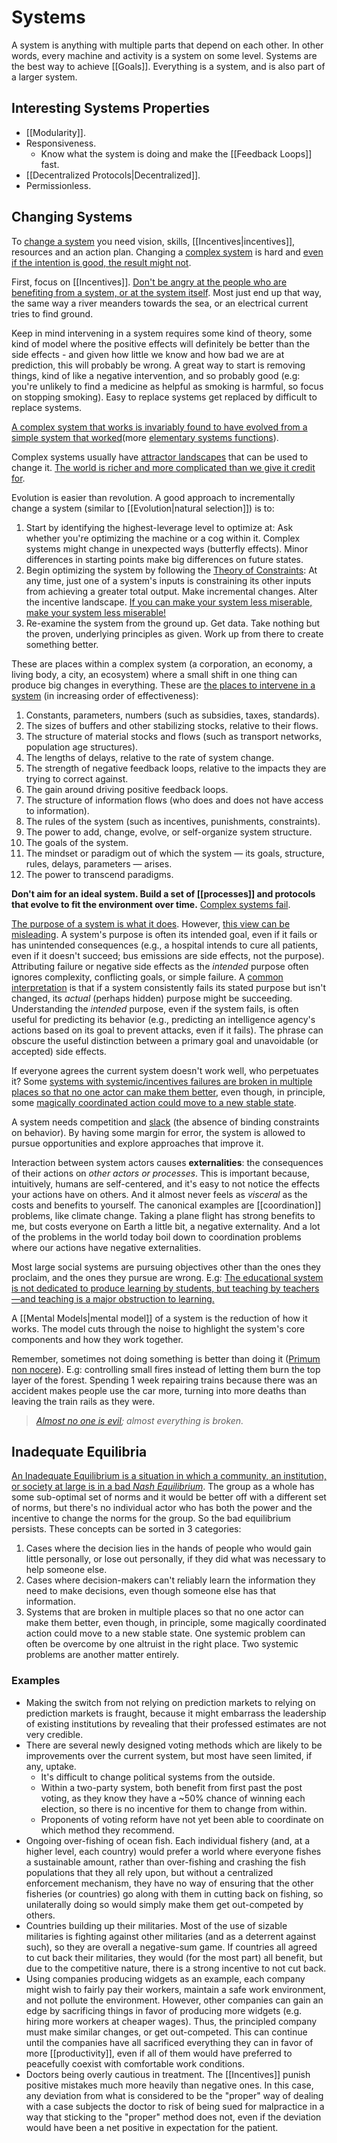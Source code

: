 # Systems

A system is anything with multiple parts that depend on each other. In other words, every machine and activity is a system on some level. Systems are the best way to achieve [[Goals]]. Everything is a system, and is also part of a larger system.

## Interesting Systems Properties

- [[Modularity]].
- Responsiveness.
  - Know what the system is doing and make the [[Feedback Loops]] fast.
- [[Decentralized Protocols|Decentralized]].
- Permissionless.

## Changing Systems

To [change a system](https://intenseminimalism.com/2015/a-framework-for-thinking-about-systems-change/) you need vision, skills, [[Incentives|incentives]], resources and an action plan. Changing a [complex system](https://complexityexplained.github.io/) is hard and [even if the intention is good, the result might not](https://fs.blog/2013/10/iatrogenics/).

First, focus on [[Incentives]]. [Don't be angry at the people who are benefiting from a system, or at the system itself](https://news.ycombinator.com/item?id=22043088). Most just end up that way, the same way a river meanders towards the sea, or an electrical current tries to find ground.

Keep in mind intervening in a system requires some kind of theory, some kind of model where the positive effects will definitely be better than the side effects - and given how little we know and how bad we are at prediction, this will probably be wrong. A great way to start is removing things, kind of like a negative intervention, and so probably good (e.g: you're unlikely to find a medicine as helpful as smoking is harmful, so focus on stopping smoking). Easy to replace systems get replaced by difficult to replace systems.

[A complex system that works is invariably found to have evolved from a simple system that worked](<https://en.wikipedia.org/wiki/John_Gall_(author)#Gall's_law>)(more [elementary systems functions](https://en.wikipedia.org/wiki/Systemantics#Elementary_systems_functions)).

Complex systems usually have [attractor landscapes](https://ncase.me/attractors/) that can be used to change it. [The world is richer and more complicated than we give it credit for](https://slatestarcodex.com/2017/03/16/book-review-seeing-like-a-state/).

Evolution is easier than revolution. A good approach to incrementally change a system (similar to [[Evolution|natural selection]]) is to:

1. Start by identifying the highest-leverage level to optimize at: Ask whether you're optimizing the machine or a cog within it. Complex systems might change in unexpected ways (butterfly effects). Minor differences in starting points make big differences on future states.
2. Begin optimizing the system by following the [Theory of Constraints](https://en.wikipedia.org/wiki/Theory_of_constraints): At any time, just one of a system's inputs is constraining its other inputs from achieving a greater total output. Make incremental changes. Alter the incentive landscape. [If you can make your system less miserable, make your system less miserable!](https://astralcodexten.substack.com/p/book-review-the-cult-of-smart)
3. Re-examine the system from the ground up. Get data. Take nothing but the proven, underlying principles as given. Work up from there to create something better.

These are places within a complex system (a corporation, an economy, a living body, a city, an ecosystem) where a small shift in one thing can produce big changes in everything. These are [the places to intervene in a system](https://donellameadows.org/archives/leverage-points-places-to-intervene-in-a-system/) (in increasing order of effectiveness):

1. Constants, parameters, numbers (such as subsidies, taxes, standards).
2. The sizes of buffers and other stabilizing stocks, relative to their flows.
3. The structure of material stocks and flows (such as transport networks, population age structures).
4. The lengths of delays, relative to the rate of system change.
5. The strength of negative feedback loops, relative to the impacts they are trying to correct against.
6. The gain around driving positive feedback loops.
7. The structure of information flows (who does and does not have access to information).
8. The rules of the system (such as incentives, punishments, constraints).
9. The power to add, change, evolve, or self-organize system structure.
10. The goals of the system.
11. The mindset or paradigm out of which the system — its goals, structure, rules, delays, parameters — arises.
12. The power to transcend paradigms.

**Don't aim for an ideal system. Build a set of [[processes]] and protocols that evolve to fit the environment over time.** [Complex systems fail](https://how.complexsystems.fail/).

[The purpose of a system is what it does](https://en.m.wikipedia.org/wiki/The_purpose_of_a_system_is_what_it_does). However, [this view can be misleading](https://www.astralcodexten.com/p/come-on-obviously-the-purpose-of). A system's purpose is often its intended goal, even if it fails or has unintended consequences (e.g., a hospital intends to cure all patients, even if it doesn't succeed; bus emissions are side effects, not the purpose). Attributing failure or negative side effects as the *intended* purpose often ignores complexity, conflicting goals, or simple failure. A [common interpretation](https://www.astralcodexten.com/p/highlights-from-the-comments-on-posiwid) is that if a system consistently fails its stated purpose but isn't changed, its *actual* (perhaps hidden) purpose might be succeeding. Understanding the *intended* purpose, even if the system fails, is often useful for predicting its behavior (e.g., predicting an intelligence agency's actions based on its goal to prevent attacks, even if it fails). The phrase can obscure the useful distinction between a primary goal and unavoidable (or accepted) side effects.

If everyone agrees the current system doesn't work well, who perpetuates it? Some [systems with systemic/incentives failures are broken in multiple places so that no one actor can make them better](https://slatestarcodex.com/2014/07/30/meditations-on-moloch/), even though, in principle, some [magically coordinated action could move to a new stable state](https://equilibriabook.com/molochs-toolbox/).

A system needs competition and [slack](https://slatestarcodex.com/2020/05/12/studies-on-slack/) (the absence of binding constraints on behavior). By having some margin for error, the system is allowed to pursue opportunities and explore approaches that improve it.

Interaction between system actors causes **externalities**: the consequences of their actions on _other actors or processes_. This is important because, intuitively, humans are self-centered, and it's easy to not notice the effects your actions have on others. And it almost never feels as _visceral_ as the costs and benefits to yourself. The canonical examples are [[coordination]] problems, like climate change. Taking a plane flight has strong benefits to me, but costs everyone on Earth a little bit, a negative externality. And a lot of the problems in the world today boil down to coordination problems where our actions have negative externalities.

Most large social systems are pursuing objectives other than the ones they proclaim, and the ones they pursue are wrong. E.g: [The educational system is not dedicated to produce learning by students, but teaching by teachers—and teaching is a major obstruction to learning.](https://thesystemsthinker.com/a-lifetime-of-systems-thinking/)

A [[Mental Models|mental model]] of a system is the reduction of how it works. The model cuts through the noise to highlight the system's core components and how they work together.

Remember, sometimes not doing something is better than doing it ([Primum non nocere](https://en.wikipedia.org/wiki/Primum_non_nocere)). E.g: controlling small fires instead of letting them burn the top layer of the forest. Spending 1 week repairing trains because there was an accident makes people use the car more, turning into more deaths than leaving the train rails as they were.

> _[Almost no one is evil](https://thecompendium.cards/c/everything/sort/stars/assume-theres-no-villain); almost everything is broken._

## Inadequate Equilibria

[An Inadequate Equilibrium is a situation in which a community, an institution, or society at large is in a bad _Nash Equilibrium_](https://equilibriabook.com/molochs-toolbox/). The group as a whole has some sub-optimal set of norms and it would be better off with a different set of norms, but there's no individual actor who has both the power and the incentive to change the norms for the group. So the bad equilibrium persists. These concepts can be sorted in 3 categories:

1. Cases where the decision lies in the hands of people who would gain little personally, or lose out personally, if they did what was necessary to help someone else.
2. Cases where decision-makers can't reliably learn the information they need to make decisions, even though someone else has that information.
3. Systems that are broken in multiple places so that no one actor can make them better, even though, in principle, some magically coordinated action could move to a new stable state. One systemic problem can often be overcome by one altruist in the right place. Two systemic problems are another matter entirely.

### Examples

- Making the switch from not relying on prediction markets to relying on prediction markets is fraught, because it might embarrass the leadership of existing institutions by revealing that their professed estimates are not very credible.
- There are several newly designed voting methods which are likely to be improvements over the current system, but most have seen limited, if any, uptake.
  - It's difficult to change political systems from the outside.
  - Within a two-party system, both benefit from first past the post voting, as they know they have a ~50% chance of winning each election, so there is no incentive for them to change from within.
  - Proponents of voting reform have not yet been able to coordinate on which method they recommend.
- Ongoing over-fishing of ocean fish. Each individual fishery (and, at a higher level, each country) would prefer a world where everyone fishes a sustainable amount, rather than over-fishing and crashing the fish populations that they all rely upon, but without a centralized enforcement mechanism, they have no way of ensuring that the other fisheries (or countries) go along with them in cutting back on fishing, so unilaterally doing so would simply make them get out-competed by others.
- Countries building up their militaries. Most of the use of sizable militaries is fighting against other militaries (and as a deterrent against such), so they are overall a negative-sum game. If countries all agreed to cut back their militaries, they would (for the most part) all benefit, but due to the competitive nature, there is a strong incentive to not cut back.
- Using companies producing widgets as an example, each company might wish to fairly pay their workers, maintain a safe work environment, and not pollute the environment. However, other companies can gain an edge by sacrificing things in favor of producing more widgets (e.g. hiring more workers at cheaper wages). Thus, the principled company must make similar changes, or get out-competed. This can continue until the companies have all sacrificed everything they can in favor of more [[productivity]], even if all of them would have preferred to peacefully coexist with comfortable work conditions.
- Doctors being overly cautious in treatment. The [[Incentives]] punish positive mistakes much more heavily than negative ones. In this case, any deviation from what is considered to be the "proper" way of dealing with a case subjects the doctor to risk of being sued for malpractice in a way that sticking to the "proper" method does not, even if the deviation would have been a net positive in expectation for the patient.
